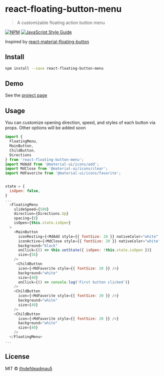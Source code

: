 # react-floating-button-menu

> A customizable floating action button menu

[![NPM](https://img.shields.io/npm/v/react-floating-button-menu.svg)](https://www.npmjs.com/package/react-floating-button-menu) [![JavaScript Style Guide](https://img.shields.io/badge/code_style-standard-brightgreen.svg)](https://standardjs.com)

Inspired by [react-material-floating-button](https://github.com/nobitagit/react-material-floating-button)

## Install

```bash
npm install --save react-floating-button-menu
```

## Demo

See the [project page](https://ifndefdeadmau5.github.io/react-floating-button-menu/)

## Usage

You can customize opening direction, speed, and styles of each button via props. Other options will be added soon

```javascript
import {
  FloatingMenu,
  MainButton,
  ChildButton,
  Directions
} from 'react-floating-button-menu';
import MdAdd from '@material-ui/icons/add';
import MdClose from '@material-ui/icons/clear';
import MdFavorite from '@material-ui/icons/favorite';


state = {
  isOpen: false,
}
...
  <FloatingMenu
    slideSpeed={500}
    direction={Directions.Up}
    spacing={8}
    isOpen={this.state.isOpen}
  >
    <MainButton
      iconResting={<MdAdd style={{ fontSize: 20 }} nativeColor="white" />}
      iconActive={<MdClose style={{ fontSize: 20 }} nativeColor="white" />}
      background="black"
      onClick={() => this.setState({ isOpen: !this.state.isOpen })}
      size={56}
    />
     <ChildButton
      icon={<MdFavorite style={{ fontSize: 20 }} />}
      background="white"
      size={40}
      onClick={() => console.log('First button clicked')}
    />
    <ChildButton
      icon={<MdFavorite style={{ fontSize: 20 }} />}
      background="white"
      size={40}
    />
    <ChildButton
      icon={<MdFavorite style={{ fontSize: 20 }} />}
      background="white"
      size={40}
    />
  </FloatingMenu>
...
```

## License

MIT © [ifndefdeadmau5](https://github.com/ifndefdeadmau5)
